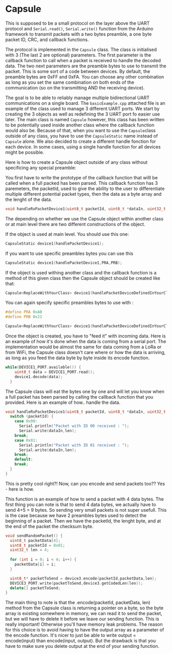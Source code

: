 # Capsule

This is supposed to be a small protocol on the layer above the UART protocol and `Serial.read()`, `Serial.write()` function from the Arduino framework to transmit packets with a two bytes preamble, a one byte packet ID, CRC, and callback functions. 

The protocol is implemented in the `Capsule` class. The class is initialised with 3 (The last 2 are optional) parameters. The first parameter is the callback function to call when a packet is received to handle the decoded data. The two next parameters are the preamble bytes to use to transmit the packet. This is some sort of a code between devices. By default, the preamble bytes are 0xFF and 0xFA. You can choose any other combination as long as you set the same combination on both ends of the communication (so on the transmitting AND the receiving device).

The goal is to be able to reliably manage multiple bidirectional UART communications on a single board. The `basicExample.cpp` attached file is an example of the class used to manage 3 different UART ports. We start by creating the 3 objects as well as redefining the 3 UART port fo easier use later. The main class is named `Capsule` however, this class has been written to be potentially used inside another class where the callback function would also be. Because of that, when you want to use the `Capsule`class outside of any class, you have to use the `CapsuleStatic` name instead of `Capsule` alone. We also decided to create a different handle fonction for each device. In some cases, using a single handle function for all devices might be possible. 

Here is how to create a Capsule object outside of any class without specificing any special preamble: 

You first have to write the prototype of the callback function that willl be called when a full packed has been parsed. This callback function has 3 paremeters, the packetId, used to give the ability to the user to differentiate multiple different potential packet types, then the data as a byte array and the lenght of the data.  

```cpp
void handleRxPacketDevice1(uint8_t packetId, uint8_t *dataIn, uint32_t len);
```

The depending on whether we use the Capsule object within another class or at main level there are two different constructions of the object. 

If the object is used at main level. You should use this one:

```cpp
CapsuleStatic device1(handlePacketDevice1);
```

If you want to use specific preambles bytes you can use this 

```cpp
CapsuleStatic device1(handlePacketDevice1,PRA,PRB);
```

If the object is used withing another class and the callback function is a method of this given class then the Capsule object should be created like that:

```cpp
Capsule<ReplaceWithYourClass> device1(handlePacketDeviceDefinedInYourClass, this);
```

You can again specify specific preambles bytes to use with : 

```cpp
#define PRA 0xAB
#define PRB 0x21

Capsule<ReplaceWithYourClass> device1(handlePacketDeviceDefinedInYourClass, this, PRA, PRB);
```

Once the object is created, you have to "feed it" with incoming data. Here is an example of how it's done when the data is coming from a serial port. The implementation would be almost the same for data coming from a LoRa or from WiFi, the Capsule class doesn't care where or how the data is arriving, as long as you feed the data byte by byte inside its encode function. 

```cpp
while(DEVICE1_PORT.available()) {
    uint8_t data = DEVICE1_PORT.read();
    device1.decode(data);
  }
```

The Capsule class will eat the bytes one by one and will let you know when a full packet has been parsed by calling the callback function that you provided. Here is an example of how.. handle the data. 

```cpp
void handleRxPacketDevice1(uint8_t packetId, uint8_t *dataIn, uint32_t len) {
  switch (packetId) {
    case 0x00:
      Serial.println("Packet with ID 00 received : ");
      Serial.write(dataIn,len);
    break;
    case 0x01:
      Serial.println("Packet with ID 01 received : ");
      Serial.write(dataIn,len);
    break;
    default:
    break;
  }
}
```

This is pretty cool right?! Now, can you encode and send packets too?? Yes - here is how. 

This function is an example of how to send a packet with 4 data bytes. The first thing you can note is that to send 4 data bytes, we actually have to send 4+5 = 9 bytes. So sending very small packets is not super usefull. This is the case because we have 2 preambles bytes used to detect the beginning of a packet. Then we have the packetId, the lenght byte, and at the end of the packet the checksum byte. 

```cpp
void sendRandomPacket() {
  uint8_t packetData[4];
  uint8_t packetId = 0x01; 
  uint32_t len = 4;
  
  for (int i = 0; i < 4; i++) {
    packetData[i] = i;
  }

  uint8_t* packetToSend = device3.encode(packetId,packetData,len);
  DEVICE3_PORT.write(packetToSend,device3.getCodedLen(len));
  delete[] packetToSend;
}
```

The main thing to note is that the .encode(packetId, packetData, len) method from the Capsule class is returning a pointer on a byte, so the byte array is existing somewhere in memory, we can read it to send the packet, but we will have to delete it before we leave our sending function. This is really important! Otherwise you'll have memory leak problems. The reason for this choice is to avoid having to have the output array as a parameter of the encode function. It's nicer to just be able to write output = encode(input) than encode(input, output). But the drawback is that you have to make sure you delete output at the end of your sending function. 
